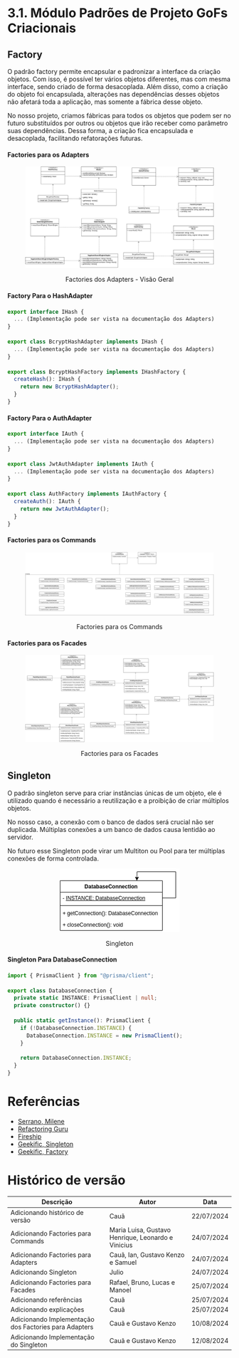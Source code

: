 # 3.1. Módulo Padrões de Projeto GoFs Criacionais

## Factory

O padrão factory permite encapsular e padronizar a interface da criação objetos.
Com isso, é possível ter vários objetos diferentes, mas com mesma interface,
sendo criado de forma desacoplada. Além disso, como a criação do objeto foi
encapsulada, alterações nas dependências desses objetos não afetará toda a aplicação, mas somente a fábrica desse objeto.

No nosso projeto, criamos fábricas para todos os objetos que podem ser no futuro
substituídos por outros ou objetos que irão receber como parâmetro suas 
dependências. Dessa forma, a criação fica encapsulada e desacoplada, facilitando
refatorações futuras.

<!-- tabs:start -->

#### **Factories para os Adapters**
<figure align="center">

  ![brainstorm](../assets/gofsCriacionais/AdaptersFactories.png)
  <figcaption>Factories dos Adapters - Visão Geral</figcaption>
</figure>

<!-- tabs:start -->
#### **Factory Para o HashAdapter**
```typescript
export interface IHash {
  ... (Implementação pode ser vista na documentação dos Adapters)
}

export class BcryptHashAdapter implements IHash {
  ... (Implementação pode ser vista na documentação dos Adapters)
}

export class BcryptHashFactory implements IHashFactory {
  createHash(): IHash {
    return new BcryptHashAdapter();
  }
}
```

#### **Factory Para o AuthAdapter**
```typescript
export interface IAuth {
  ... (Implementação pode ser vista na documentação dos Adapters)
}

export class JwtAuthAdapter implements IAuth {
  ... (Implementação pode ser vista na documentação dos Adapters)
}

export class AuthFactory implements IAuthFactory {
  createAuth(): IAuth {
    return new JwtAuthAdapter();
  }
}

```

<!-- tabs:end -->


#### **Factories para os Commands**
<figure align="center">

  ![brainstorm](../assets/gofsCriacionais/CommandsFactories.png)
  <figcaption>Factories para os Commands</figcaption>
</figure>

#### **Factories para os Facades**
<figure align="center">

  ![brainstorm](../assets/gofsCriacionais/FacadesFactories.png) 
  <figcaption>Factories para os Facades</figcaption>
</figure>
<!-- tabs:end -->

## Singleton

O padrão singleton serve para criar instâncias únicas de um objeto, ele é
utilizado quando é necessário a reutilização e a proibição de criar múltiplos
objetos.

No nosso caso, a conexão com o banco de dados será crucial não ser duplicada.
Múltiplas conexões a um banco de dados causa lentidão ao servidor.

No futuro esse Singleton pode virar um Multiton ou Pool para ter múltiplas conexões de forma controlada.

<figure align="center">

  ![brainstorm](../assets/gofsCriacionais/Singleton.png) 
  <figcaption>Singleton</figcaption>
</figure>

<!-- tabs:start -->
#### **Singleton Para DatabaseConnection**
```typescript
import { PrismaClient } from "@prisma/client";

export class DatabaseConnection {
  private static INSTANCE: PrismaClient | null;
  private constructor() {}

  public static getInstance(): PrismaClient {
    if (!DatabaseConnection.INSTANCE) {
      DatabaseConnection.INSTANCE = new PrismaClient();
    }

    return DatabaseConnection.INSTANCE;
  }
}
```

# Referências
- [Serrano, Milene](https://arquivos.unb.br/arquivos/20242520620d033079810403788c8e690/Arquitetura_e_Desenho_de_Software_-_Aula_GoFs_Criacionais_-_Profa._Milene.pdf)
- [Refactoring Guru](https://refactoring.guru/pt-br/design-patterns/creational-patterns)
- [Fireship](https://youtu.be/tv-_1er1mWI?si=9QQtWoqDZMSPgbMH)
- [Geekific, Singleton](https://www.youtube.com/watch?v=tSZn4wkBIu8&list=PLlsmxlJgn1HJpa28yHzkBmUY-Ty71ZUGc&index=2)
- [Geekific, Factory](https://www.youtube.com/watch?v=EdFq_JIThqM&list=PLlsmxlJgn1HJpa28yHzkBmUY-Ty71ZUGc&index=3)

# Histórico de versão

| Descrição                                             | Autor                                              | Data       |
| ----------------------------------------------------- | -------------------------------------------------- | ---------- |
| Adicionando histórico de versão                       | Cauã                                               | 22/07/2024 |
| Adicionando Factories para Commands                   | Maria Luisa, Gustavo Henrique, Leonardo e Vinicius | 24/07/2024 |
| Adicionando Factories para Adapters                   | Cauã, Ian, Gustavo Kenzo e Samuel                  | 24/07/2024 |
| Adicionando Singleton                                 | Julio                                              | 24/07/2024 |
| Adicionando Factories para Facades                    | Rafael, Bruno, Lucas e Manoel                      | 25/07/2024 |
| Adicionando referências                               | Cauã                                               | 25/07/2024 |
| Adicionando explicações                               | Cauã                                               | 25/07/2024 |
| Adicionando Implementação dos Factories para Adapters | Cauã e Gustavo Kenzo                               | 10/08/2024 |
| Adicionando Implementação do Singleton                | Cauã e Gustavo Kenzo                               | 12/08/2024 |

